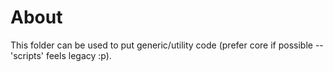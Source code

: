 # About
This folder can be used to put generic/utility code (prefer core if possible -- 'scripts' feels legacy :p).
